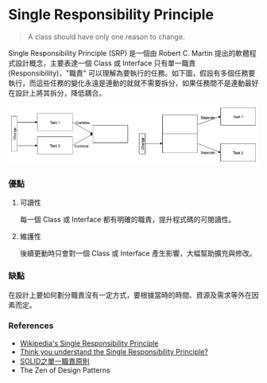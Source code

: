 # Single Responsibility Principle

> A class should have only one reason to change.

Single Responsibility Principle (SRP) 是一個由 Robert C. Martin 提出的軟體程式設計概念，主要表達一個 Class 或 Interface 只有單一職責 (Responsibility)，"職責" 可以理解為要執行的任務。如下圖，假設有多個任務要執行，而這些任務的變化永遠是連動的就就不需要拆分，如果任務間不是連動最好在設計上將其拆分，降低耦合。

![](srp.png)

### 優點

1. 可讀性

    每一個 Class 或 Interface 都有明確的職責，提升程式碼的可閱讀性。

2. 維護性
    
    後續更動時只會對一個 Class 或 Interface 產生影響，大幅幫助擴充與修改。


### 缺點

在設計上要如何劃分職責沒有一定方式，要根據當時的時間、資源及需求等外在因素而定。

### References

* [Wikipedia's Single Responsibility Principle](https://en.wikipedia.org/wiki/Single_responsibility_principle)
* [Think you understand the Single Responsibility Principle?
](https://hackernoon.com/you-dont-understand-the-single-responsibility-principle-abfdd005b137)
* [SOLID之單一職責原則](https://ithelp.ithome.com.tw/articles/10191955)
* The Zen of Design Patterns